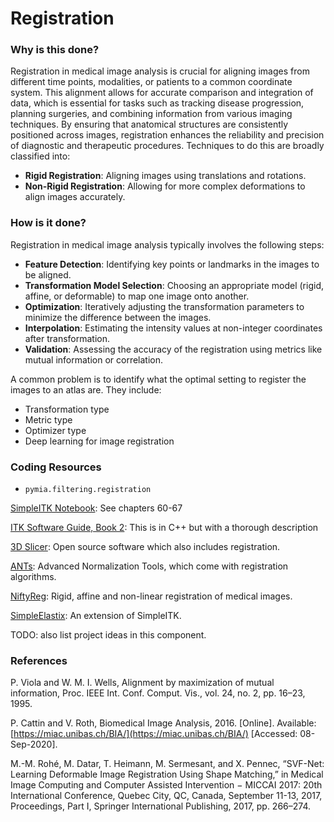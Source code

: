 # Registration

### Why is this done?

Registration in medical image analysis is crucial for aligning images from different time points, modalities, or patients to a common coordinate system. This alignment allows for accurate comparison and integration of data, which is essential for tasks such as tracking disease progression, planning surgeries, and combining information from various imaging techniques. By ensuring that anatomical structures are consistently positioned across images, registration enhances the reliability and precision of diagnostic and therapeutic procedures. Techniques to do this are broadly classified into:

* **Rigid Registration**: Aligning images using translations and rotations.
* **Non-Rigid Registration**: Allowing for more complex deformations to align images accurately.

### How is it done?

Registration in medical image analysis typically involves the following steps:

* **Feature Detection**: Identifying key points or landmarks in the images to be aligned.
* **Transformation Model Selection**: Choosing an appropriate model (rigid, affine, or deformable) to map one image onto another.
* **Optimization**: Iteratively adjusting the transformation parameters to minimize the difference between the images.
* **Interpolation**: Estimating the intensity values at non-integer coordinates after transformation.
* **Validation**: Assessing the accuracy of the registration using metrics like mutual information or correlation.

A common problem is to identify what the optimal setting to register the images to an atlas are. They include:

* Transformation type
* Metric type
* Optimizer type
* Deep learning for image registration

### Coding Resources

* `pymia.filtering.registration`

[SimpleITK Notebook](http://insightsoftwareconsortium.github.io/SimpleITK-Notebooks/): See chapters 60-67

[ITK Software Guide, Book 2](https://itk.org/ITKSoftwareGuide/html/Book2/ITKSoftwareGuide-Book2ch3.html): This is in C++ but with a thorough description

[3D Slicer](https://www.slicer.org/): Open source software which also includes registration.

[ANTs](http://stnava.github.io/ANTs/): Advanced Normalization Tools, which come with registration algorithms.

[NiftyReg](http://cmictig.cs.ucl.ac.uk/wiki/index.php/NiftyReg): Rigid, affine and non-linear registration of medical images.

[SimpleElastix](https://simpleelastix.github.io/): An extension of SimpleITK.



TODO: also list project ideas in this component.

### References

P. Viola and W. M. I. Wells, Alignment by maximization of mutual information, Proc. IEEE Int. Conf. Comput. Vis., vol. 24, no. 2, pp. 16–23, 1995.

P. Cattin and V. Roth, Biomedical Image Analysis, 2016. \[Online]. Available: [https://miac.unibas.ch/BIA/](https://miac.unibas.ch/BIA/) \[Accessed: 08-Sep-2020].

M.-M. Rohé, M. Datar, T. Heimann, M. Sermesant, and X. Pennec, “SVF-Net: Learning Deformable Image Registration Using Shape Matching,” in Medical Image Computing and Computer Assisted Intervention − MICCAI 2017: 20th International Conference, Quebec City, QC, Canada, September 11-13, 2017, Proceedings, Part I, Springer International Publishing, 2017, pp. 266–274.
